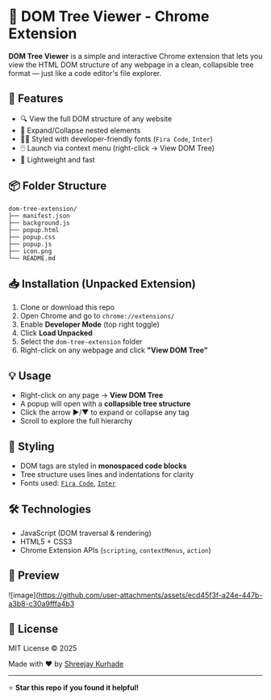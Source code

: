 # 🌳 DOM Tree Viewer - Chrome Extension

**DOM Tree Viewer** is a simple and interactive Chrome extension that lets you view the HTML DOM structure of any webpage in a clean, collapsible tree format — just like a code editor's file explorer.

## 🧩 Features

- 🔍 View the full DOM structure of any website
- 🌲 Expand/Collapse nested elements  
- 🧑‍💻 Styled with developer-friendly fonts (`Fira Code`, `Inter`)
- 🖱️ Launch via context menu (right-click → View DOM Tree)
- 🚀 Lightweight and fast

## 📦 Folder Structure

```
dom-tree-extension/
├── manifest.json
├── background.js
├── popup.html
├── popup.css
├── popup.js
├── icon.png
└── README.md
```

## 📥 Installation (Unpacked Extension)

1. Clone or download this repo
2. Open Chrome and go to `chrome://extensions/`
3. Enable **Developer Mode** (top right toggle)
4. Click **Load Unpacked**
5. Select the `dom-tree-extension` folder
6. Right-click on any webpage and click **"View DOM Tree"**

## 💡 Usage

- Right-click on any page → **View DOM Tree**
- A popup will open with a **collapsible tree structure**
- Click the arrow ▶/▼ to expand or collapse any tag
- Scroll to explore the full hierarchy

## 🎨 Styling

- DOM tags are styled in **monospaced code blocks**
- Tree structure uses lines and indentations for clarity
- Fonts used: [`Fira Code`](https://fonts.google.com/specimen/Fira+Code), [`Inter`](https://fonts.google.com/specimen/Inter)

## 🛠️ Technologies

- JavaScript (DOM traversal & rendering)
- HTML5 + CSS3
- Chrome Extension APIs (`scripting`, `contextMenus`, `action`)

## 📸 Preview
![image](https://github.com/user-attachments/assets/ecd45f3f-a24e-447b-a3b8-c30a9fffa4b3


## 📃 License

MIT License © 2025

Made with ❤️ by [Shreejay Kurhade](https://github.com/shreejaykurhade)

---

⭐ **Star this repo if you found it helpful!**
